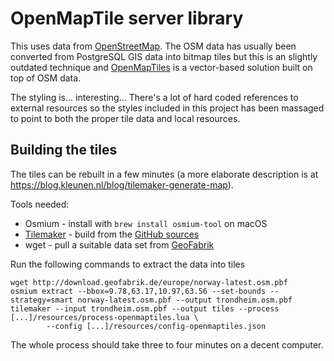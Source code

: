 # OpenMapTile server library

This uses data from [OpenStreetMap](https://www.openstreetmap.org/#map=17/63.43213/10.40691). The OSM data
has usually been converted from PostgreSQL GIS data into bitmap tiles but this is an slightly outdated
technique and [OpenMapTiles](https://openmaptiles.org) is a vector-based solution built on top of OSM data.

The styling is... interesting... There's a lot of hard coded references to external resources so the styles
included in this project has been massaged to point to both the proper tile data and local resources.

## Building the tiles

The tiles can be rebuilt in a few minutes (a more elaborate description is at https://blog.kleunen.nl/blog/tilemaker-generate-map). 

Tools needed:

* Osmium - install with `brew install osmium-tool` on macOS
* [Tilemaker](https://tilemaker.org) - build from the [GitHub sources](https://github.com/systemed/tilemaker)
* wget - pull a suitable data set from [GeoFabrik](http://download.geofabrik.de)

Run the following commands to extract the data into tiles

```shell
wget http://download.geofabrik.de/europe/norway-latest.osm.pbf 
osmium extract --bbox=9.78,63.17,10.97,63.56 --set-bounds --strategy=smart norway-latest.osm.pbf --output trondheim.osm.pbf 
tilemaker --input trondheim.osm.pbf --output tiles --process [...]/resources/process-openmaptiles.lua \
		--config [...]/resources/config-openmaptiles.json        
```

The whole process should take three to four minutes on a decent computer.
